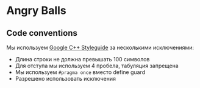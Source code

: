 # Angry Balls

## Code conventions
Мы используем [Google C++ Styleguide](http://google-styleguide.googlecode.com/svn/trunk/cppguide.xml
) за несколькими исключениями:

- Длина строки не должна превышать 100 символов 
- Для отступа мы используем 4 пробела, табуляция запрещена
- Мы используем `#pragma once` вместо define guard
- Разрешено использовать исключения
